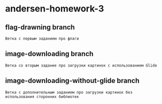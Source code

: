 # andersen-homework-3
## flag-drawning branch  
    Ветка с первым заданием про флаги
## image-downloading branch
    Ветка со вторым задание про загрузки картинок с использованием Glide
## image-downloading-without-glide branch
    Ветка с дополнительным заданием про загрузки картинок без использования сторонних библиотек
